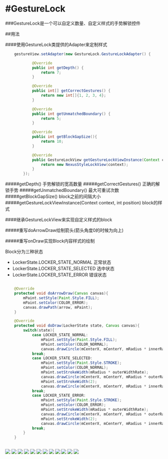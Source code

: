 #GestureLock
===========

###GestureLock是一个可以自定义数量、自定义样式的手势解锁控件

##用法

####使用GestureLock类提供的Adapter来定制样式
```java
    gestureView.setAdapter(new GestureLock.GestureLockAdapter() {

			@Override
			public int getDepth() {
				return 7;
			}

			@Override
			public int[] getCorrectGestures() {
				return new int[]{1, 2, 3, 4};
			}

			@Override
			public int getUnmatchedBoundary() {
				return 5;
			}

			@Override
			public int getBlockGapSize(){
				return 10;
			}

			@Override
			public GestureLockView getGestureLockViewInstance(Context context, int position) {
				return new NexusStyleLockView(context);
			}
		});	

```


#####getDepth() 手势解锁的宽高数量
#####getCorrectGestures() 正确的解锁手势
#####getUnmatchedBoundary() 最大可重试次数
#####getBlockGapSize() block之前的间隔大小
#####getGestureLockViewInstance(Context context, int position) block的样式


####继承GestureLockView来实现自定义样式的block

#####重写doArrowDraw绘制箭头(箭头角度0的时候为向上)

#####重写onDraw实现Block内容样式的绘制

Block分为三种状态

* LockerState.LOCKER_STATE_NORMAL 正常状态
* LockerState.LOCKER_STATE_SELECTED 选中状态
* LockerState.LOCKER_STATE_ERROR 错误状态


```java

    @Override
    protected void doArrowDraw(Canvas canvas){
        mPaint.setStyle(Paint.Style.FILL);
        mPaint.setColor(COLOR_ERROR);
        canvas.drawPath(arrow, mPaint);
    }

    @Override
    protected void doDraw(LockerState state, Canvas canvas){
        switch(state){
            case LOCKER_STATE_NORMAL:
                mPaint.setStyle(Paint.Style.FILL);
                mPaint.setColor(COLOR_NORMAL);
			    canvas.drawCircle(mCenterX, mCenterY, mRadius * innerRate, mPaint);
			break;
            case LOCKER_STATE_SELECTED:
                mPaint.setStyle(Paint.Style.STROKE);
                mPaint.setColor(COLOR_NORMAL);
                mPaint.setStrokeWidth(mRadius * outerWidthRate);
			    canvas.drawCircle(mCenterX, mCenterY, mRadius * outerRate, mPaint);
                mPaint.setStrokeWidth(2);
			    canvas.drawCircle(mCenterX, mCenterY, mRadius * innerRate, mPaint);
			break;
            case LOCKER_STATE_ERROR:
                mPaint.setStyle(Paint.Style.STROKE);
                mPaint.setColor(COLOR_ERROR);
                mPaint.setStrokeWidth(mRadius * outerWidthRate);
			    canvas.drawCircle(mCenterX, mCenterY, mRadius * outerRate, mPaint);
                mPaint.setStrokeWidth(2);
			    canvas.drawCircle(mCenterX, mCenterY, mRadius * innerRate, mPaint);
			break;
		}
    }
    
```


![](https://raw.githubusercontent.com/7heaven/GestureLock/master/art/art1.png)
![](https://raw.githubusercontent.com/7heaven/GestureLock/master/art/art2.png)
![](https://raw.githubusercontent.com/7heaven/GestureLock/master/art/art3.png)
![](https://raw.githubusercontent.com/7heaven/GestureLock/master/art/art4.png)
![](https://raw.githubusercontent.com/7heaven/GestureLock/master/art/art5.png)
![](https://raw.githubusercontent.com/7heaven/GestureLock/master/art/art6.png)
![](https://raw.githubusercontent.com/7heaven/GestureLock/master/art/art7.png)
![](https://raw.githubusercontent.com/7heaven/GestureLock/master/art/art8.png)
![](https://raw.githubusercontent.com/7heaven/GestureLock/master/art/art9.png)
![](https://raw.githubusercontent.com/7heaven/GestureLock/master/art/art10.png)
![](https://raw.githubusercontent.com/7heaven/GestureLock/master/art/art11.png)
![](https://raw.githubusercontent.com/7heaven/GestureLock/master/art/art12.png)